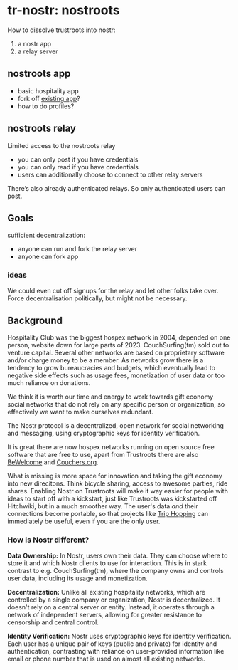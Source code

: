 # tr-nostr: nostroots

How to dissolve trustroots into nostr:

1. a nostr app
2. a relay server


## nostroots app 

- basic hospitality app
- fork off [existing app](https://www.nostr.net/)?
- how to do profiles?


## nostroots relay

Limited access to the nostroots relay

- you can only post if you have credentials
- you can only read if you have credentials
- users can additionally choose to connect to other relay servers


There’s also already authenticated relays. So only authenticated users can post.


## Goals

sufficient decentralization:
- anyone can run and fork the relay server
- anyone can fork app


### ideas

We could even cut off signups for the relay and let other folks take over. Force decentralisation politically, but might not be necessary.



## Background

Hospitality Club was the biggest hospex network in 2004, depended on one person, website down for large parts of 2023. CouchSurfing(tm) sold out to venture capital. Several other networks are based on proprietary software and/or charge money to be a member.   As networks grow there is a tendency to grow bureaucracies and budgets, which eventually lead to negative side effects such as usage fees, monetization of user data or too much reliance on donations.

We think it is worth our time and energy to work towards gift economy social networks that do not rely on any specific person or organization, so effectively we want to make ourselves redundant. 

The Nostr protocol is a decentralized, open network for social networking and messaging, using cryptographic keys for identity verification.

It is great there are now hospex networks running on open source free software that are free to use, apart from Trustroots there are also [BeWelcome](https://www.bewelcome.org/) and [Couchers.org](https://www.couchers.org/).

What is missing is more space for innovation and taking the gift economy into new direcitons.  Think bicycle sharing, access to awesome parties, ride shares.  Enabling Nostr on Trustroots will make it way easier for people with ideas to start off with a kickstart, just like Trustroots was kickstarted off Hitchwiki, but in a much smoother way.  The user's data *and* their connections become portable, so that projects like [Trip Hopping](https://www.triphopping.com/) can immediately be useful, even if you are the only user.


### How is Nostr different?

**Data Ownership:** In Nostr, users own their data. They can choose where to store it and which Nostr clients to use for interaction. This is in stark contrast to e.g. CouchSurfing(tm), where the company owns and controls user data, including its usage and monetization.

**Decentralization:** Unlike all existing hospitality networks, which are controlled by a single company or organization, Nostr is decentralized. It doesn't rely on a central server or entity. Instead, it operates through a network of independent servers, allowing for greater resistance to censorship and central control.

**Identity Verification:** Nostr uses cryptographic keys for identity verification. Each user has a unique pair of keys (public and private) for identity and authentication, contrasting with reliance on user-provided information like email or phone number that is used on almost all existing networks.



